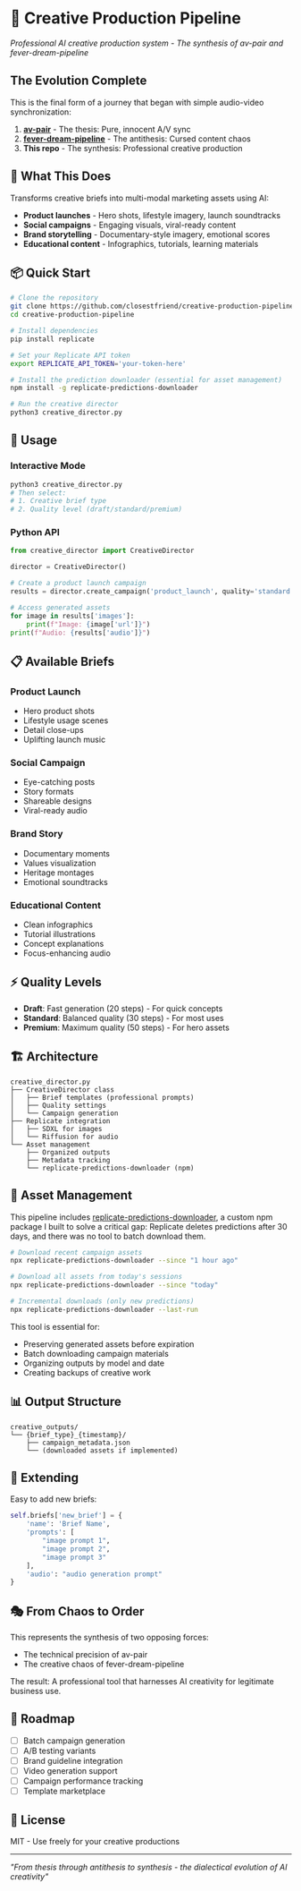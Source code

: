 # 🎨 Creative Production Pipeline

*Professional AI creative production system - The synthesis of av-pair and fever-dream-pipeline*

## The Evolution Complete

This is the final form of a journey that began with simple audio-video synchronization:

1. **[av-pair](https://github.com/closestfriend/av-pair)** - The thesis: Pure, innocent A/V sync
2. **[fever-dream-pipeline](https://github.com/closestfriend/fever-dream-pipeline)** - The antithesis: Cursed content chaos
3. **This repo** - The synthesis: Professional creative production

## 🚀 What This Does

Transforms creative briefs into multi-modal marketing assets using AI:
- **Product launches** - Hero shots, lifestyle imagery, launch soundtracks
- **Social campaigns** - Engaging visuals, viral-ready content
- **Brand storytelling** - Documentary-style imagery, emotional scores
- **Educational content** - Infographics, tutorials, learning materials

## 📦 Quick Start

```bash
# Clone the repository
git clone https://github.com/closestfriend/creative-production-pipeline.git
cd creative-production-pipeline

# Install dependencies
pip install replicate

# Set your Replicate API token
export REPLICATE_API_TOKEN='your-token-here'

# Install the prediction downloader (essential for asset management)
npm install -g replicate-predictions-downloader

# Run the creative director
python3 creative_director.py
```

## 🎯 Usage

### Interactive Mode
```bash
python3 creative_director.py
# Then select:
# 1. Creative brief type
# 2. Quality level (draft/standard/premium)
```

### Python API
```python
from creative_director import CreativeDirector

director = CreativeDirector()

# Create a product launch campaign
results = director.create_campaign('product_launch', quality='standard')

# Access generated assets
for image in results['images']:
    print(f"Image: {image['url']}")
print(f"Audio: {results['audio']}")
```

## 📋 Available Briefs

### Product Launch
- Hero product shots
- Lifestyle usage scenes
- Detail close-ups
- Uplifting launch music

### Social Campaign
- Eye-catching posts
- Story formats
- Shareable designs
- Viral-ready audio

### Brand Story
- Documentary moments
- Values visualization
- Heritage montages
- Emotional soundtracks

### Educational Content
- Clean infographics
- Tutorial illustrations
- Concept explanations
- Focus-enhancing audio

## ⚡ Quality Levels

- **Draft**: Fast generation (20 steps) - For quick concepts
- **Standard**: Balanced quality (30 steps) - For most uses
- **Premium**: Maximum quality (50 steps) - For hero assets

## 🏗 Architecture

```
creative_director.py
├── CreativeDirector class
│   ├── Brief templates (professional prompts)
│   ├── Quality settings
│   └── Campaign generation
├── Replicate integration
│   ├── SDXL for images
│   └── Riffusion for audio
└── Asset management
    ├── Organized outputs
    ├── Metadata tracking
    └── replicate-predictions-downloader (npm)
```

## 🔧 Asset Management

This pipeline includes [replicate-predictions-downloader](https://github.com/closestfriend/replicate-predictions-downloader), a custom npm package I built to solve a critical gap: Replicate deletes predictions after 30 days, and there was no tool to batch download them.

```bash
# Download recent campaign assets
npx replicate-predictions-downloader --since "1 hour ago"

# Download all assets from today's sessions
npx replicate-predictions-downloader --since "today"

# Incremental downloads (only new predictions)
npx replicate-predictions-downloader --last-run
```

This tool is essential for:
- Preserving generated assets before expiration
- Batch downloading campaign materials
- Organizing outputs by model and date
- Creating backups of creative work

## 📊 Output Structure

```
creative_outputs/
└── {brief_type}_{timestamp}/
    ├── campaign_metadata.json
    └── (downloaded assets if implemented)
```

## 🔄 Extending

Easy to add new briefs:
```python
self.briefs['new_brief'] = {
    'name': 'Brief Name',
    'prompts': [
        "image prompt 1",
        "image prompt 2",
        "image prompt 3"
    ],
    'audio': "audio generation prompt"
}
```

## 🎭 From Chaos to Order

This represents the synthesis of two opposing forces:
- The technical precision of av-pair
- The creative chaos of fever-dream-pipeline

The result: A professional tool that harnesses AI creativity for legitimate business use.

## 🚦 Roadmap

- [ ] Batch campaign generation
- [ ] A/B testing variants
- [ ] Brand guideline integration
- [ ] Video generation support
- [ ] Campaign performance tracking
- [ ] Template marketplace

## 📜 License

MIT - Use freely for your creative productions

---

*"From thesis through antithesis to synthesis - the dialectical evolution of AI creativity"*